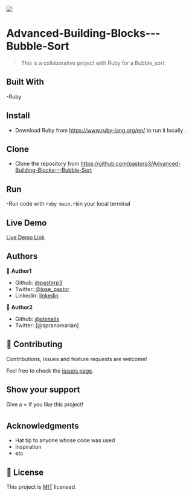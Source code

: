 
![](https://img.shields.io/badge/Microverse-blueviolet)

# Advanced-Building-Blocks---Bubble-Sort

> This is a collaborative project with Ruby for a Bubble_sort.

## Built With

-Ruby

## Install
- Download Ruby from https://www.ruby-lang.org/en/ to run it locally .


## Clone
- Clone the repository from https://github.com/pastorp3/Advanced-Building-Blocks---Bubble-Sort

## Run
-Run code with  `ruby main.rb`in your local terminal

## Live Demo
[Live Demo Link](https://repl.it/@pastorp3/Advanced-Building-Blocks-Bubble-Sort-18#main.rb)

## Authors

👤 **Author1**

- Github: [@pastorp3](https://github.com/pastorp3)
- Twitter: [@jose_pastor](https://twitter.com/jose_pastorp3 )
- Linkedin: [linkedin](https://www.linkedin.com/in/jos%C3%A9-pedraza-acevedo-ab700a1a9/)

👤 **Author2**

- Github: [@atenaiis](https://github.com/atenaiis)
- Twitter: [@spranomarian]


## 🤝 Contributing

Contributions, issues and feature requests are welcome!

Feel free to check the [issues page](https://github.com/pastorp3/Advanced-Building-Blocks---Bubble-Sort/issues).

## Show your support

Give a ⭐️ if you like this project!

## Acknowledgments

- Hat tip to anyone whose code was used
- Inspiration
- etc

## 📝 License

This project is [MIT](lic.url) licensed.

